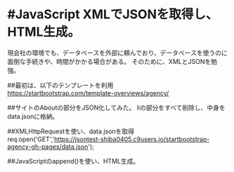 #JavaScript XMLでJSONを取得し、HTML生成。  
==================

現会社の環境でも、データベースを外部に頼んでおり、データベースを使うのに面倒な手続きや、時間がかかる場合がある。
そのために、XMLとJSONを勉強。


##最初は、以下のテンプレートを利用  
https://startbootstrap.com/template-overviews/agency/

##サイトのAboutの部分をJSON化してみた。 
liの部分をすべて削除し、中身をdata.jsonに格納。

##XMLHttpRequestを使い、data.jsonを取得  
    req.open('GET','https://jsontest-shiba0405.c9users.io/startbootstrap-agency-gh-pages/data.json');  

##JavaScriptのappend()を使い、HTML生成。

